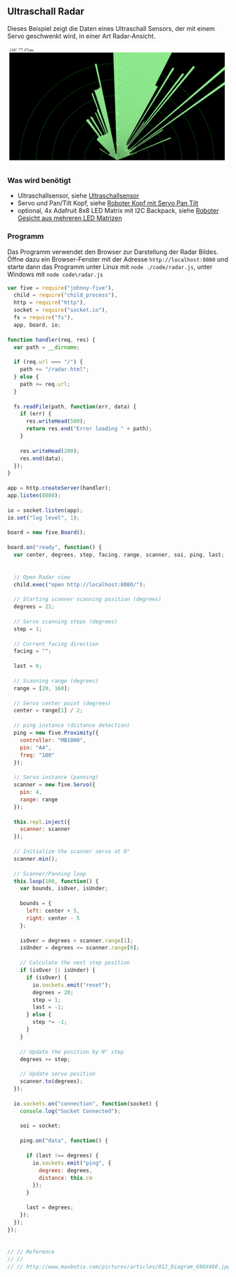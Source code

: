 ## Ultraschall Radar

Dieses Beispiel zeigt die Daten eines Ultraschall Sensors, der mit einem Servo geschwenkt wird, in einer Art Radar-Ansicht.   

![Radar](../../images/radar.png)

### Was wird benötigt

* Ultraschallsensor, siehe [Ultraschallsensor](./ultrasonic)
* Servo und Pan/Tilt Kopf, siehe [Roboter Kopf mit Servo Pan Tilt](./servo-pan-tilt)
* optional, 4x Adafruit 8x8 LED Matrix mit I2C Backpack, siehe [Roboter Gesicht aus mehreren LED Matrizen](./multi-led-matrix)

### Programm

Das Programm verwendet den Browser zur Darstellung der Radar Bildes. Öffne dazu ein Browser-Fenster mit der Adresse ```http://localhost:8080``` und starte dann das Programm unter Linux mit ```node ./code/radar.js```, unter Windows mit ```node code\radar.js```

```javascript
var five = require("johnny-five"),
  child = require("child_process"),
  http = require("http"),
  socket = require("socket.io"),
  fs = require("fs"),
  app, board, io;

function handler(req, res) {
  var path = __dirname;

  if (req.url === "/") {
    path += "/radar.html";
  } else {
    path += req.url;
  }

  fs.readFile(path, function(err, data) {
    if (err) {
      res.writeHead(500);
      return res.end("Error loading " + path);
    }

    res.writeHead(200);
    res.end(data);
  });
}

app = http.createServer(handler);
app.listen(8080);

io = socket.listen(app);
io.set("log level", 1);

board = new five.Board();

board.on("ready", function() {
  var center, degrees, step, facing, range, scanner, soi, ping, last;


  // Open Radar view
  child.exec("open http://localhost:8080/");

  // Starting scanner scanning position (degrees)
  degrees = 21;

  // Servo scanning steps (degrees)
  step = 1;

  // Current facing direction
  facing = "";

  last = 0;

  // Scanning range (degrees)
  range = [20, 160];

  // Servo center point (degrees)
  center = range[1] / 2;

  // ping instance (distance detection)
  ping = new five.Proximity({
    controller: "MB1000",
    pin: "A4",
    freq: "100"
  });

  // Servo instance (panning)
  scanner = new five.Servo({
    pin: 4,
    range: range
  });

  this.repl.inject({
    scanner: scanner
  });

  // Initialize the scanner servo at 0°
  scanner.min();

  // Scanner/Panning loop
  this.loop(100, function() {
    var bounds, isOver, isUnder;

    bounds = {
      left: center + 5,
      right: center - 5
    };

    isOver = degrees > scanner.range[1];
    isUnder = degrees <= scanner.range[0];

    // Calculate the next step position
    if (isOver || isUnder) {
      if (isOver) {
        io.sockets.emit("reset");
        degrees = 20;
        step = 1;
        last = -1;
      } else {
        step *= -1;
      }
    }

    // Update the position by N° step
    degrees += step;

    // Update servo position
    scanner.to(degrees);
  });

  io.sockets.on("connection", function(socket) {
    console.log("Socket Connected");

    soi = socket;

    ping.on("data", function() {

      if (last !== degrees) {
        io.sockets.emit("ping", {
          degrees: degrees,
          distance: this.cm
        });
      }

      last = degrees;
    });
  });
});


// // Reference
// //
// // http://www.maxbotix.com/pictures/articles/012_Diagram_690X480.jpg

```
